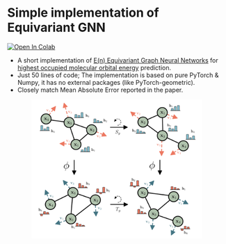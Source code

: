 # Simple implementation of Equivariant GNN


[![Open In Colab](https://colab.research.google.com/assets/colab-badge.svg)](https://colab.research.google.com/github/senya-ashukha/simple-equivariant-gnn/blob/main/simple-egnn.ipynb)

- A short implementation of [E(n) Equivariant Graph Neural Networks](https://arxiv.org/pdf/2102.09844.pdf) for [highest occupied molecular orbital energy](https://en.wikipedia.org/wiki/HOMO_and_LUMO) prediction.
- Just 50 lines of code; The implementation is based on pure PyTorch & Numpy, it has no external packages (like PyTorch-geometric).
- Closely match Mean Absolute Error reported in the paper.

<p align="center">
<img height="320" src="egnn.png"/>
</p>
